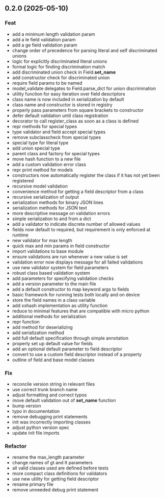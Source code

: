 ## 0.2.0 (2025-05-10)

### Feat

- add a minimum length validation param
- add a le field validation param
- add a ge field validation param
- change order of precedence for parsing literal and self discriminated unions
- logic for explicitly discriminated literal unions
- formal logic for finding discrimination match
- add discriminated union check in Field.__set_name__
- add constructor check for discriminated union
- require field params to be named
- model_validate delegates to Field.parse_dict for union discrimination
- utility function for easy iteration over field descriptors
- class name is now included in serialization by default
- class name and constructor is stored in registry
- properly pass parameters from square brackets to constructor
- defer default validation until class registration
- decorator to call register_class as soon as a class is defined
- repr methods for special types
- type validator and field accept special types
- remove subclasscheck from special types
- special type for literal type
- add union special type
- parent class and factory for special types
- move hash function to a new file
- add a custom validation error class
- repr print method for models
- constructors now automatically register the class if it has not yet been registered
- recursive model validation
- convenience method for getting a field descriptor from a class
- recursive serialization of output
- serialization methods for binary JSON lines
- serialization methods for JSON text
- more descriptive message on validation errors
- simple serialization to and from a dict
- add a validator to indicate discrete number of allowed values
- fields now default to required, but requirement is only enforced at runtime
- new validator for max length
- quick max and min params in field constructor
- import validations to base module
- ensure validations are run whenever a new value is set
- validation error now displays message for all failed validations
- use new validator system for field parameters
- robust class based validation system
- add parameters for specifying validation checks
- add a version parameter to the main file
- add a default constructor to map keyword args to fields
- basic framework for running tests both locally and on device
- store the field names in a class variable
- add xxhash implementation as utility function
- reduce to minimal features that are compatible with micro python
- additional methods for serialization
- repr function
- add method for deserializing
- add serialization method
- add full default specification through simple annotation
- properly set up default value for fields
- add an optional default parameter to field descriptor
- convert to use a custom field descriptor instead of a property
- outline of field and base model classes

### Fix

- reconcile version string in relevant files
- use correct trunk branch name
- adjust formatting and correct typos
- move default validation out of __set_name__ function
- bump version
- typo in documentation
- remove debugging print statements
- init was incorrectly importing classes
- adjust python version spec
- update init file imports

### Refactor

- rename the max_length parameter
- change names of gt and lt parameters
- all valid classes used are defined before tests
- more compact class definitions for validators
- use new utility for getting field descriptor
- rename primary file
- remove unneeded debug print statement
